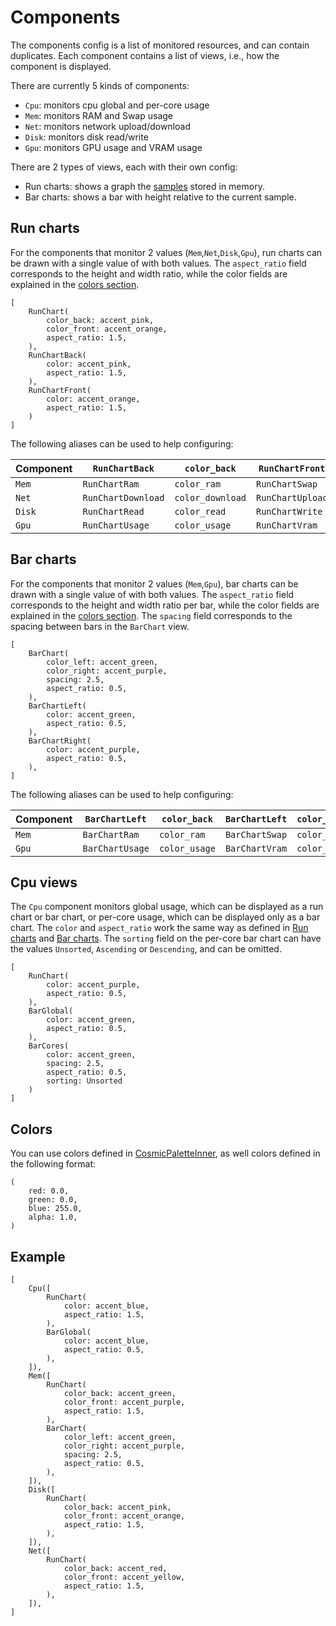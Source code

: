 # Components

The components config is a list of monitored resources, and can contain duplicates.
Each component contains a list of views, i.e., how the component is displayed.

There are currently 5 kinds of components:

- `Cpu`: monitors cpu global and per-core usage
- `Mem`: monitors RAM and Swap usage
- `Net`: monitors network upload/download
- `Disk`: monitors disk read/write
- `Gpu`: monitors GPU usage and VRAM usage

There are 2 types of views, each with their own config:

- Run charts: shows a graph the [samples](./Sampling.md) stored in memory.
- Bar charts: shows a bar with height relative to the current sample.

## Run charts

For the components that monitor 2 values (`Mem`,`Net`,`Disk`,`Gpu`), run charts can be drawn with a single value of with both values. 
The `aspect_ratio` field corresponds to the height and width ratio, while the color fields are explained in the [colors section](#colors).

```ron
[
    RunChart(
        color_back: accent_pink,
        color_front: accent_orange,
        aspect_ratio: 1.5,
    ),
    RunChartBack(
        color: accent_pink,
        aspect_ratio: 1.5,
    ),
    RunChartFront(
        color: accent_orange,
        aspect_ratio: 1.5,
    )
]
```

The following aliases can be used to help configuring:

| Component | `RunChartBack`     | `color_back`     | `RunChartFront`  | `color_front`  |
|-----------|--------------------|------------------|------------------|----------------|
| `Mem`     | `RunChartRam`      | `color_ram`      | `RunChartSwap`   | `color_swap`   |
| `Net`     | `RunChartDownload` | `color_download` | `RunChartUpload` | `color_upload` |
| `Disk`    | `RunChartRead`     | `color_read`     | `RunChartWrite`  | `color_write`  |
| `Gpu`     | `RunChartUsage`    | `color_usage`    | `RunChartVram`   | `color_vram`   |

## Bar charts

For the components that monitor 2 values (`Mem`,`Gpu`), bar charts can be drawn with a single value of with both values. 
The `aspect_ratio` field corresponds to the height and width ratio per bar, while the color fields are explained in the [colors section](#colors).
The `spacing` field corresponds to the spacing between bars in the `BarChart` view.

```ron
[
    BarChart(
        color_left: accent_green,
        color_right: accent_purple,
        spacing: 2.5,
        aspect_ratio: 0.5,
    ),
    BarChartLeft(
        color: accent_green,
        aspect_ratio: 0.5,
    ),
    BarChartRight(
        color: accent_purple,
        aspect_ratio: 0.5,
    ),
]
```

The following aliases can be used to help configuring:

| Component | `BarChartLeft`  | `color_back`  | `BarChartLeft` | `color_front` |
|-----------|-----------------|---------------|----------------|---------------|
| `Mem`     | `BarChartRam`   | `color_ram`   | `BarChartSwap` | `color_swap`  |
| `Gpu`     | `BarChartUsage` | `color_usage` | `BarChartVram` | `color_vram`  |

## Cpu views

The `Cpu` component monitors global usage, which can be displayed as a run chart or bar chart, or per-core usage, which can be displayed only as a bar chart.
The `color` and `aspect_ratio` work the same way as defined in [Run charts](#run-charts) and [Bar charts](#bar-charts).
The `sorting` field on the per-core bar chart can have the values `Unsorted`, `Ascending` or `Descending`, and can be omitted.

```ron
[
    RunChart(
        color: accent_purple,
        aspect_ratio: 0.5,
    ),
    BarGlobal(
        color: accent_green,
        aspect_ratio: 0.5,
    ),
    BarCores(
        color: accent_green,
        spacing: 2.5,
        aspect_ratio: 0.5,
        sorting: Unsorted
    )
]
```

## Colors

You can use colors defined in [CosmicPaletteInner](https://pop-os.github.io/libcosmic/cosmic/cosmic_theme/struct.CosmicPaletteInner.html), as well colors defined in the following format:

```ron
(
    red: 0.0,
    green: 0.0,
    blue: 255.0,
    alpha: 1.0,
)
```

## Example

```ron
[
    Cpu([
        RunChart(
            color: accent_blue,
            aspect_ratio: 1.5,
        ),
        BarGlobal(
            color: accent_blue,
            aspect_ratio: 0.5,
        ),
    ]),
    Mem([
        RunChart(
            color_back: accent_green,
            color_front: accent_purple,
            aspect_ratio: 1.5,
        ),
        BarChart(
            color_left: accent_green,
            color_right: accent_purple,
            spacing: 2.5,
            aspect_ratio: 0.5,
        ),
    ]),
    Disk([
        RunChart(
            color_back: accent_pink,
            color_front: accent_orange,
            aspect_ratio: 1.5,
        ),
    ]),
    Net([
        RunChart(
            color_back: accent_red,
            color_front: accent_yellow,
            aspect_ratio: 1.5,
        ),
    ]),
]
```